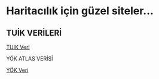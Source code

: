 # Haritacılık için güzel siteler...

## TUİK VERİLERİ

[TUIK Veri](https://data.tuik.gov.tr/tr/)

YÖK ATLAS VERİSİ

[YÖK Veri](https://yokatlas.yok.gov.tr/meslek-anasayfa.php)
